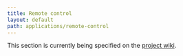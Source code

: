 ```yaml
---
title: Remote control
layout: default
path: applications/remote-control
---
```


This section is currently being specified on the [project wiki](http://wiki.github.com/nexgenta/Baird/ip-remote-control).

